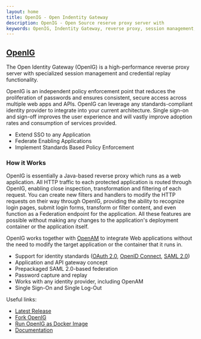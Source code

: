 ```yaml
---
layout: home
title: OpenIG - Open Indentity Gateway
description: OpenIG - Open Source reserve proxy server with
keywords: OpenIG, Indentity Gateway, reverse proxy, session management, credential replay, Open Identity Platform
---
```

<h2><a href="https://github.com/OpenIdentityPlatform/OpenIG">OpenIG</a></h2>

The Open Identity Gateway (OpenIG) is a high-performance reverse proxy server with specialized session management and credential replay functionality.

OpenIG is an independent policy enforcement point that reduces the proliferation of passwords and ensures consistent, secure access across multiple web apps and APIs. OpenIG can leverage any standards-compliant identity provider to integrate into your current architecture. Single sign-on and sign-off improves the user experience and will vastly improve adoption rates and consumption of services provided.
* Extend SSO to any Application
* Federate Enabling Applications
* Implement Standards Based Policy Enforcement

### How it Works
OpenIG is essentially a Java-based reverse proxy which runs as a web application. All HTTP traffic to each protected application is routed through OpenIG, enabling close inspection, transformation and filtering of each request. You can create new filters and handlers to modify the HTTP requests on their way through OpenIG, providing the ability to recognize login pages, submit login forms, transform or filter content, and even function as a Federation endpoint for the application. All these features are possible without making any changes to the application's deployment container or the application itself.

OpenIG works together with [OpenAM](/openam) to integrate Web applications without the need to
modify the target application or the container that it runs in.

* Support for identity standards ([OAuth 2.0](https://tools.ietf.org/html/rfc6749), [OpenID Connect](http://openid.net/specs/openid-connect-core-1_0.html), [SAML 2.0](http://saml.xml.org/saml-specifications))
* Application and API gateway concept
* Prepackaged SAML 2.0-based federation
* Password capture and replay
* Works with any identity provider, including OpenAM
* Single Sign-On and Single Log-Out

Useful links:
* [Latest Release](https://github.com/OpenIdentityPlatform/OpenIG/releases)
* [Fork OpenIG](https://github.com/OpenIdentityPlatform/OpenIG)
* [Run OpenIG as Docker Image](https://hub.docker.com/r/openidentityplatform/openig/)
* [Documentation](https://github.com/OpenIdentityPlatform/OpenIG/wiki/)
